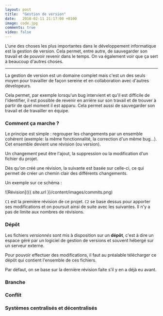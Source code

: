 ```yaml
---
layout: post
title:  "Gestion de version"
date:   2018-02-11 21:17:00 +0100
image: code.jpg
comments: true
video: false
---
```


L'une des choses les plus importantes dans le développement informatique est la gestion de version. Cela permet, entre autre, de sauvegarder son travail et de pouvoir revenir dans le temps. On va également voir que ça sert à beaucoup d'autres choses.

* * *

La gestion de version est un domaine complet mais c'est un des seuls moyen pour travailler de façon sereine et en collaboration avec d'autres dévelopeurs.

Cela permet, par exemple lorsqu'un bug intervient et qu'il est difficile de l'identifier, il est possible de revenir en arrière sur son travail et de trouver à partir de quel moment il est apparu. Cela permet aussi de sauvegarder son travail et de travailler en équipe.

### Comment ça marche ?

Le principe est simple : regrouper les changements par un ensemble cohérent (exemple: la même fonctionnalité, la correction d'un même bug...). Cet ensemble devient une révision (ou version).

Un changement peut être l'ajout, la suppression ou la modification d'un fichier du projet.

Dès qu'on créé une révision, la suivante est basée sur celle-ci, ce qui permet de créer un chemin clair des différents changements.

Un exemple sur ce schéma :

![Révision]({{ site.url }}/content/images/commits.png)

`C1` est la première révision de ce projet. `C2` se base dessus pour apporter ses modifications et on poursuit ainsi de suite avec les suivantes. Il n'y a pas de limite aux nombres de révisions.

### Dépôt

Les fichiers _versionnés_ sont mis à disposition sur un **dépôt**, c'est à dire un espace géré par un logiciel de gestion de versions et souvent hébergé sur un serveur externe.

Pour pouvoir effectuer des modifications, il faut au préalable télécharger ce dépôt qui contient l'ensemble de ces fichiers.

Par défaut, on se base sur la dernière révision faite s'il y en a déjà eu avant.

### Branche

### Conflit

### Systèmes centralisés et décentralisés
